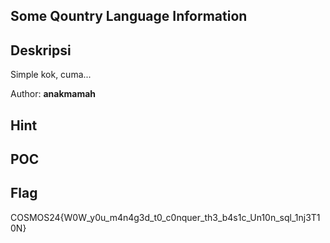 ## Some Qountry Language Information

## Deskripsi

Simple kok, cuma...

Author: **anakmamah**

## Hint

## POC

## Flag

COSMOS24{W0W_y0u_m4n4g3d_t0_c0nquer_th3_b4s1c_Un10n_sql_1nj3T10N}
